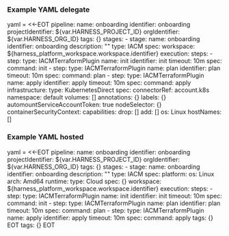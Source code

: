 ### Example YAML delegate

 yaml = <<-EOT
  pipeline:
    name: onboarding
    identifier: onboarding
    projectIdentifier: ${var.HARNESS_PROJECT_ID}
    orgIdentifier: ${var.HARNESS_ORG_ID}
    tags: {}
    stages:
      - stage:
          name: onboarding
          identifier: onboarding
          description: ""
          type: IACM
          spec:
            workspace: ${harness_platform_workspace.workspace.identifier}
            execution:
              steps:
                - step:
                    type: IACMTerraformPlugin
                    name: init
                    identifier: init
                    timeout: 10m
                    spec:
                      command: init
                - step:
                    type: IACMTerraformPlugin
                    name: plan
                    identifier: plan
                    timeout: 10m
                    spec:
                      command: plan
                - step:
                    type: IACMTerraformPlugin
                    name: apply
                    identifier: apply
                    timeout: 10m
                    spec:
                      command: apply
            infrastructure:
              type: KubernetesDirect
              spec:
                connectorRef: account.k8s
                namespace: default
                volumes: []
                annotations: {}
                labels: {}
                automountServiceAccountToken: true
                nodeSelector: {}
                containerSecurityContext:
                  capabilities:
                    drop: []
                    add: []
                os: Linux
                hostNames: []


### Example YAML hosted

yaml = <<-EOT
  pipeline:
    name: onboarding
    identifier: onboarding
    projectIdentifier: ${var.HARNESS_PROJECT_ID}
    orgIdentifier: ${var.HARNESS_ORG_ID}
    tags: {}
    stages:
      - stage:
          name: onboarding
          identifier: onboarding
          description: ""
          type: IACM
          spec:
            platform:
              os: Linux
              arch: Amd64
            runtime:
              type: Cloud
              spec: {}
            workspace: ${harness_platform_workspace.workspace.identifier}
            execution:
              steps:
                - step:
                    type: IACMTerraformPlugin
                    name: init
                    identifier: init
                    timeout: 10m
                    spec:
                      command: init
                - step:
                    type: IACMTerraformPlugin
                    name: plan
                    identifier: plan
                    timeout: 10m
                    spec:
                      command: plan
                - step:
                    type: IACMTerraformPlugin
                    name: apply
                    identifier: apply
                    timeout: 10m
                    spec:
                      command: apply
          tags: {}
  EOT
          tags: {}
  EOT
